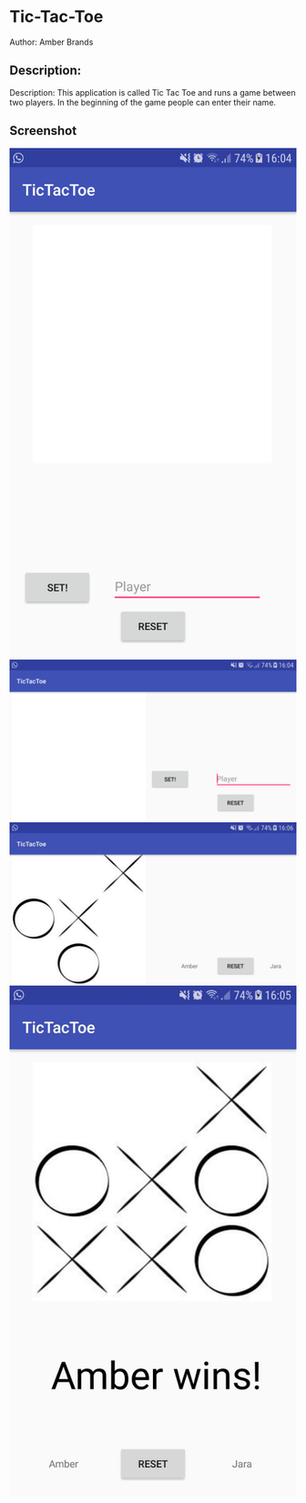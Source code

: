 # Tic-Tac-Toe
Author: Amber Brands

## Description:
Description: This application is called Tic Tac Toe and runs a game between two players. In the beginning of the game people can enter their name.

## Screenshot
![ScreenShot](https://github.com/ABra1993/Tic-Tac-Toe/blob/master/doc/Screenshot1.jpg)
![ScreenShot](https://github.com/ABra1993/Tic-Tac-Toe/blob/master/doc/Screenshot2.jpg)
![ScreenShot](https://github.com/ABra1993/Tic-Tac-Toe/blob/master/doc/Screenshot3.jpg)
![ScreenShot](https://github.com/ABra1993/Tic-Tac-Toe/blob/master/doc/Screenshot4.jpg)
